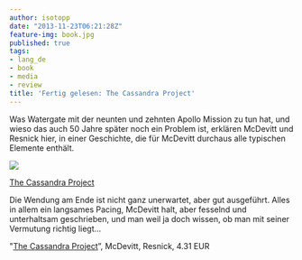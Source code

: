 ```yaml
---
author: isotopp
date: "2013-11-23T06:21:28Z"
feature-img: book.jpg
published: true
tags:
- lang_de
- book
- media
- review
title: 'Fertig gelesen: The Cassandra Project'
---
```

Was Watergate mit der neunten und zehnten Apollo Mission zu tun hat, und wieso das auch 50 Jahre später noch ein Problem ist, erklären McDevitt und Resnick hier, in einer Geschichte, die für McDevitt durchaus alle typischen Elemente enthält.

[![](https://blog.koehntopp.info/uploads/2013/11/cassandra-project.png)](http://www.amazon.de/gp/aw/d/B008EXK2OE)

[The Cassandra Project](http://www.amazon.de/gp/aw/d/B008EXK2OE)

Die Wendung am Ende ist nicht ganz unerwartet, aber gut ausgeführt. Alles in allem ein langsames Pacing, McDevitt halt, aber fesselnd und unterhaltsam geschrieben, und man weil ja doch wissen, ob man mit seiner Vermutung richtig liegt...

"[The Cassandra Project](http://www.amazon.de/gp/aw/d/B008EXK2OE)”, McDevitt, Resnick, 4.31 EUR
